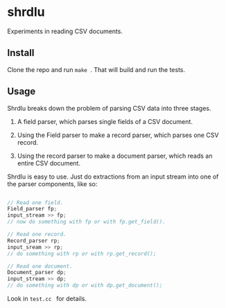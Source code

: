 # shrdlu
Experiments in reading CSV documents.

## Install

Clone the repo and run ```make ```. That will
build and run the tests. 

## Usage

Shrdlu breaks down the problem of parsing CSV data into three stages.

1. A field parser, which parses single fields of a CSV document.

2. Using the Field parser to make a record parser, which parses one CSV record.

3. Using the record parser to make a document parser, which reads an
entire CSV document.

Shrdlu is easy to use. Just do extractions from an input stream
into one of the parser components, like so:

``` cpp

// Read one field.
Field_parser fp;
input_stream >> fp;
// now do something with fp or with fp.get_field().

// Read one record.
Record_parser rp;
input_sream >> rp;
// do something with rp or with rp.get_record();

// Read one document.
Document_parser dp;
input_stream >> dp;
// do something with dp or with dp.get_document();

```

Look in ```test.cc ``` for details.
